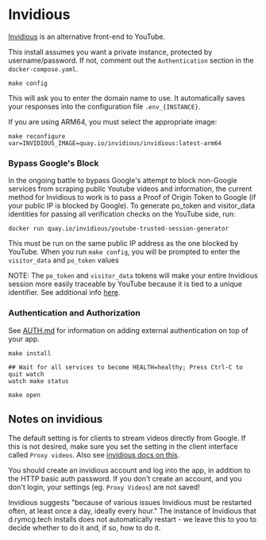 # Invidious

[Invidious](https://github.com/iv-org/invidious) is an alternative front-end to
YouTube.

This install assumes you want a private instance, protected by
username/password. If not, comment out the `Authentication` section in the
`docker-compose.yaml`.

```
make config
```

This will ask you to enter the domain name to use.
It automatically saves your responses into the configuration file
`.env_{INSTANCE}`.

If you are using ARM64, you must select the appropriate image:

```
make reconfigure var=INVIDIOUS_IMAGE=quay.io/invidious/invidious:latest-arm64
```

### Bypass Google's Block

In the ongoing battle to bypass Google's attempt to block non-Google services
from scraping public Youtube videos and information, the current method for
Invidious to work is to pass a Proof of Origin Token to Google (if your public
IP is blocked by Google). To generate po_token and visitor_data identities for
passing all verification checks on the YouTube side, run:
```
docker run quay.io/invidious/youtube-trusted-session-generator
```
This must be run on the same public IP address as the one blocked by YouTube.
When you run `make config`, you will be prompted to enter the `visitor_data`
and `po_token` values

NOTE: The `po_token` and `visitor_data` tokens will make your entire Invidious
session more easily traceable by YouTube because it is tied to a unique
identifier. See additional info [here](https://docs.invidious.io/installation/#docker-compose-method-production).

### Authentication and Authorization

See [AUTH.md](../AUTH.md) for information on adding external authentication on
top of your app.

```
make install
```

```
## Wait for all services to become HEALTH=healthy; Press Ctrl-C to quit watch
watch make status
```

```
make open
```

## Notes on invidious

The default setting is for clients to stream videos directly from Google. If
this is not desired, make sure you set the setting in the client interface
called `Proxy videos`. Also see [invidious docs on
this](https://github.com/iv-org/documentation/blob/master/Always-use-%22local%22-to-proxy-video-through-the-server-without-creating-an-account.md).

You should create an invidious account and log into the app, in addition to the
HTTP basic auth password. If you don't create an account, and you don't login,
your settings (eg. `Proxy Videos`) are not saved!

Invidious suggests "because of various issues Invidious must be restarted
often, at least once a day, ideally every hour." The instance of Invidious that
d.rymcg.tech installs does not automatically restart - we leave this to you
to decide whether to do it and, if so, how to do it.
